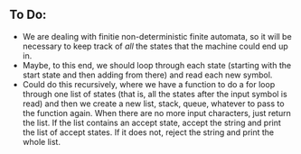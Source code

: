 ## To Do:
- We are dealing with finitie non-deterministic finite automata, so 
it will be necessary to keep track of *all* the states that the machine
could end up in. 
- Maybe, to this end, we should loop through each state (starting with the
start state and then adding from there) and read each new symbol.
- Could do this recursively, where we have a function to do a for loop 
through one list of states (that is, all the states after the input 
symbol is read) and then we create a new list, stack, queue, whatever
to pass to the function again. When there are no more input characters, 
just return the list. If the list contains an accept state, accept the string
and print the list of accept states. If it does not, reject the string and 
print the whole list.
